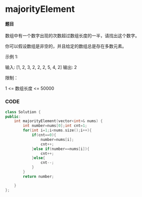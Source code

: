 # majorityElement


#### 题目

数组中有一个数字出现的次数超过数组长度的一半，请找出这个数字。

 

你可以假设数组是非空的，并且给定的数组总是存在多数元素。

 

示例 1:

输入: [1, 2, 3, 2, 2, 2, 5, 4, 2]
输出: 2


限制：

1 <= 数组长度 <= 50000



### CODE
```c++
class Solution {
public:
    int majorityElement(vector<int>& nums) {
        int number=nums[0];int cnt=1;
        for(int i=1;i<nums.size();i++){
            if(cnt==0){
                number=nums[i];
                cnt++;
            }else if(number==nums[i]){
                cnt++;
            }else{
                cnt--;
            }
        }
        return number;

    }
};
```

